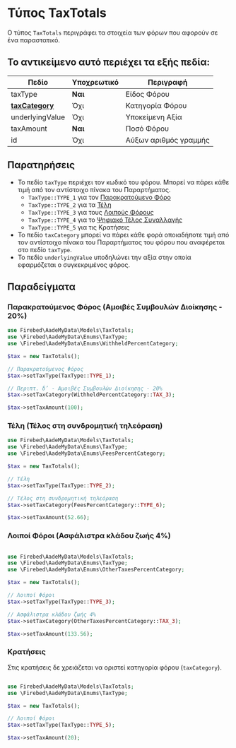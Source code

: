 # Τύπος TaxTotals

Ο τύπος `TaxTotals` περιγράφει τα στοιχεία των φόρων που αφορούν σε ένα παραστατικό.

## Το αντικείμενο αυτό περιέχει τα εξής πεδία:

| Πεδίο                         | Υποχρεωτικό | Περιγραφή             |
|-------------------------------|-------------|-----------------------|
| taxType                       | **Ναι**     | Είδος Φόρου           |
| [**taxCategory**](party-type) | Όχι         | Κατηγορία Φόρου       |
| underlyingValue               | Όχι         | Υποκείμενη Αξία       |
| taxAmount                     | **Ναι**     | Ποσό Φόρου            |
| id                            | Όχι         | Αύξων αριθμός γραμμής |

## Παρατηρήσεις

- Το πεδίο `taxType` περιέχει τον κωδικό του φόρου. Μπορεί να πάρει κάθε τιμή
  από τον αντίστοιχο πίνακα του Παραρτήματος.
  - `TaxType::TYPE_1` για τον [Παρακρατούμενο Φόρο](../appendix/withheld-percent-categories)
  - `TaxType::TYPE_2` για τα [Τέλη](../appendix/fees-percent-categories)
  - `TaxType::TYPE_3` για τους [Λοιπούς Φόρους](../appendix/other-taxes-percent-categories)
  - `TaxType::TYPE_4` για το [Ψηφιακό Τέλος Συναλλαγής](../appendix/stamp-categories)
  - `TaxType::TYPE_5` για τις Κρατήσεις
- Το πεδίο `taxCategory` μπορεί να πάρει κάθε φορά οποιαδήποτε τιμή από τον
  αντίστοιχο πίνακα του Παραρτήματος του φόρου που αναφέρεται στο πεδίο
  `taxType`.
- Το πεδίο `underlyingValue` υποδηλώνει την αξία στην οποία εφαρμόζεται ο
  συγκεκριμένος φόρος.

## Παραδείγματα

### Παρακρατούμενος Φόρος (Αμοιβές Συμβουλών Διοίκησης - 20%)

```php
use Firebed\AadeMyData\Models\TaxTotals;
use \Firebed\AadeMyData\Enums\TaxType;
use \Firebed\AadeMyData\Enums\WithheldPercentCategory;

$tax = new TaxTotals();

// Παρακρατούμενος Φόρος
$tax->setTaxType(TaxType::TYPE_1);

// Περιπτ. δ’ - Αμοιβές Συμβουλών Διοίκησης - 20%
$tax->setTaxCategory(WithheldPercentCategory::TAX_3);

$tax->setTaxAmount(100);
```

### Τέλη (Τέλος στη συνδρομητική τηλεόραση)

```php
use Firebed\AadeMyData\Models\TaxTotals;
use \Firebed\AadeMyData\Enums\TaxType;
use \Firebed\AadeMyData\Enums\FeesPercentCategory;

$tax = new TaxTotals();

// Τέλη
$tax->setTaxType(TaxType::TYPE_2);

// Τέλος στη συνδρομητική τηλεόραση
$tax->setTaxCategory(FeesPercentCategory::TYPE_6);

$tax->setTaxAmount(52.66);
```

### Λοιποί Φόροι (Ασφάλιστρα κλάδου ζωής 4%)

```php

use Firebed\AadeMyData\Models\TaxTotals;
use \Firebed\AadeMyData\Enums\TaxType;
use \Firebed\AadeMyData\Enums\OtherTaxesPercentCategory;

$tax = new TaxTotals();

// Λοιποί Φόροι
$tax->setTaxType(TaxType::TYPE_3);

// Ασφάλιστρα κλάδου ζωής 4%
$tax->setTaxCategory(OtherTaxesPercentCategory::TAX_3);

$tax->setTaxAmount(133.56);
```

### Κρατήσεις

Στις κρατήσεις δε χρειάζεται να οριστεί κατηγορία φόρου (`taxCategory`).

```php

use Firebed\AadeMyData\Models\TaxTotals;
use \Firebed\AadeMyData\Enums\TaxType;

$tax = new TaxTotals();

// Λοιποί Φόροι
$tax->setTaxType(TaxType::TYPE_5);

$tax->setTaxAmount(20);
```
